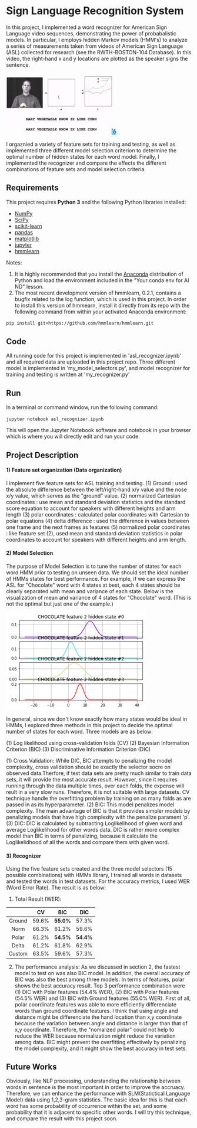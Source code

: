 # Sign Language Recognition System

In this project, I implemented a word recognizer for American Sign Language video sequences, demonstrating the power of probabalistic models. In particular, I employs hidden Markov models (HMM's) to analyze a series of measurements taken from videos of American Sign Language (ASL) collected for research (see the RWTH-BOSTON-104 Database). In this video, the right-hand x and y locations are plotted as the speaker signs the sentence. 

![Test image](https://github.com/KHKANG36/ASL-Recognizer-with-HMMs/blob/master/data/ASL_DB.png)

I orgaznied a variety of feature sets for training and testing, as well as implemented three different model selection criterion to determine the optimal number of hidden states for each word model. Finally, I implemented the recognizer and compare the effects the different combinations of feature sets and model selection criteria.

## Requirements

This project requires **Python 3** and the following Python libraries installed:

- [NumPy](http://www.numpy.org/)
- [SciPy](https://www.scipy.org/)
- [scikit-learn](http://scikit-learn.org/0.17/install.html)
- [pandas](http://pandas.pydata.org/)
- [matplotlib](http://matplotlib.org/)
- [jupyter](http://ipython.org/notebook.html)
- [hmmlearn](http://hmmlearn.readthedocs.io/en/latest/)

Notes: 
1. It is highly recommended that you install the [Anaconda](http://continuum.io/downloads) distribution of Python and load the environment included in the "Your conda env for AI ND" lesson.
2. The most recent development version of hmmlearn, 0.2.1, contains a bugfix related to the log function, which is used in this project.  In order to install this version of hmmearn, install it directly from its repo with the following command from within your activated Anaconda environment:
```sh
pip install git+https://github.com/hmmlearn/hmmlearn.git
```

## Code

All running code for this project is implemented in 'asl_recognizer.ipynb' and all required data are uploaded in this project repo. Three different model is implemented in 'my_model_selectors.py', and model recognizer for training and testing is written at 'my_recognizer.py'

## Run

In a terminal or command window, run the following command:

`jupyter notebook asl_recognizer.ipynb`

This will open the Jupyter Notebook software and notebook in your browser which is where you will directly edit and run your code. 

## Project Description 

#### 1) Feature set organization (Data organization)

I implement five feature sets for ASL training and testing. (1) Ground : used the absolute difference between the left/right-hand x/y value and the nose x/y value, which serves as the "ground" value. (2) normalized Cartesian coordinates : use mean and standard deviation statistics and the standard score equation to account for speakers with different heights and arm length (3) polar coordinates : calculated polar coordinates with Cartesian to polar equations (4) delta difference : used the difference in values between one frame and the next frames as features (5) normalized polar coordinates : like feature set (2), used mean and standard deviation statistics in polar coordinates to account for speakers with different heights and arm length. 
 
#### 2) Model Selection 

The purpose of Model Selection is to tune the number of states for each word HMM prior to testing on unseen data. We should set the ideal number of HMMs states for best performance. For example, if we can express the ASL for "Chocolate" word with 4 states at best, each 4 states should be clearly separated with mean and variance of each state. Below is the visualization of mean and variance of 4 states for "Chocolate" word. (This is not the optimal but just one of the example.)

![Test image](https://github.com/KHKANG36/ASL-Recognizer-with-HMMs/blob/master/data/HMM_Chocolate.png)

In general, since we don't know exactly how many states would be ideal in HMMs, I explored three methods in this project to decide the optimal number of states for each word. Three models are as below:

(1) Log likelihood using cross-validation folds (CV)
(2) Bayesian Information Criterion (BIC)
(3) Discriminative Information Criterion (DIC) 

(1) Cross Validation: While DIC, BIC attempts to penalizing the model complexity, cross validation should be exactly the selector socre on observed data.Therfore, if test data sets are pretty much similar to train data sets, it will provide the most accurate result. However, since it requires running through the data multiple times, over each folds, the expense will reult in a very slow runs. Therefore, it is not suitable with large datasets. CV technique handle the overfitting problem by training on as many folds as are passed in as its hyperparameter. (2) BIC: This model penalizes model complexity. The main advantage of BIC is that it provides simpler models by penalizing models that have high complexity with the penalize parament 'p'. (3) DIC: DIC is calculated by subtracting Loglikelihood of given word and average Loglikelihood for other words data. DIC is rather more complex model than BIC in terms of penalizing, because it calculate the Loglikelidhood of all the words and compare them with given word. 

#### 3) Recognizer 

Using the five feature sets created and the three model selectors (15 possible combinations) with HMMs library, I trained all words in datasets and tested the words in test datasets. For the accuracy metrics, I used WER (Word Error Rate). The result is as below:

1. Total Result (WER):

|      |CV    |BIC      |DIC      |
|:---: |:---: |:------: |:-------:|
|Ground|59.6% |__55.0%__|57.3%    |
|Norm  |66.3% |61.2%    |59.6%    |
|Polar |61.2% |__54.5%__|__54.4%__|
|Delta |61.2% |61.8%    |62.9%    |
|Custom|63.5% |59.6%    |57.3%    |

2. The performance analysis: 
As we discussed in section 2, the fastest model to test on was also BIC model. In addition, the overall accuracy of BIC was also the best among three models. In terms of features, polar shows the best accuracy result. Top 3 performance combination were (1) DIC with Polar features (54.4% WER), (2) BIC with Polar features (54.5% WER) and (3) BIC with Ground features (55.0% WER). First of all, polar coordinate features was able to more efficiently differenciate words than ground coordinate features. I think that using angle and distance might be differenciate the hand location than x,y coordinate because the variation between angle and distance is larger than that of x,y coordinate. Therefore, the "nomalized polar" could not help to reduce the WER because normalization might reduce the variation among data. BIC might prevent the overfitting effectively by penalizing the model complexity, and it might show the best accuracy in test sets. 

## Future Works
Obviously, like NLP processing, understanding the relationship between words in sentence is the most important in order to improve the accruacy. Therefore, we can enhance the performance with SLM(Statictical Language Model) data using 1,2,3-gram statistics. The basic idea for this is that each word has some probability of occurrence within the set, and some probability that it is adjacent to specific other words. I will try this technique, and compare the result with this project soon. 
